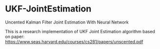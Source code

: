 # UKF-JointEstimation
Uncented Kalman Filter Joint Estimation With Neural Network

This is a research implementation of UKF Joint Estimation algorithm based on paper:
https://www.seas.harvard.edu/courses/cs281/papers/unscented.pdf


